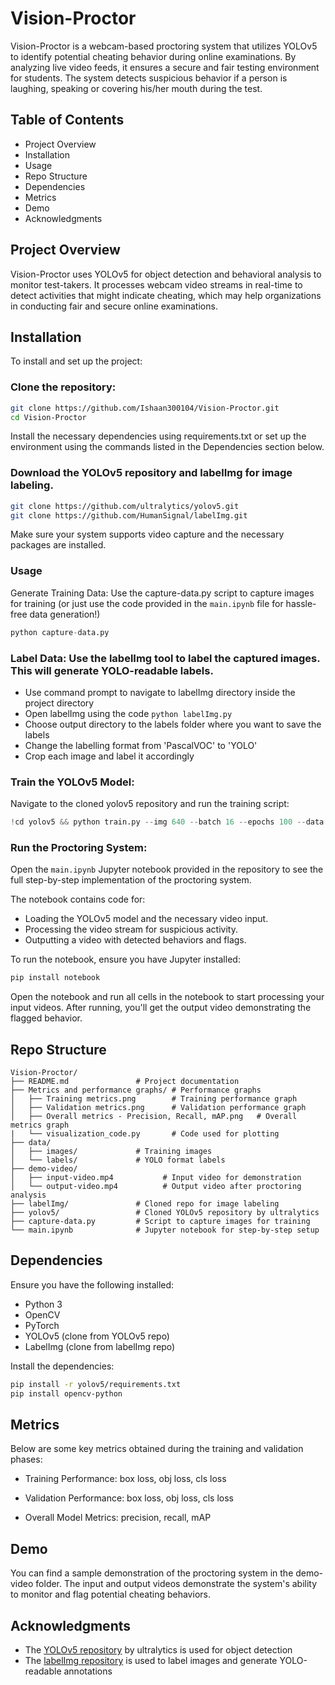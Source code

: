 # Vision-Proctor
Vision-Proctor is a webcam-based proctoring system that utilizes YOLOv5 to identify potential cheating behavior during online examinations. By analyzing live video feeds, it ensures a secure and fair testing environment for students. The system detects suspicious behavior if a person is laughing, speaking or covering his/her mouth during the test.

## Table of Contents
- Project Overview
- Installation
- Usage
- Repo Structure
- Dependencies
- Metrics
- Demo
- Acknowledgments

## Project Overview
Vision-Proctor uses YOLOv5 for object detection and behavioral analysis to monitor test-takers. It processes webcam video streams in real-time to detect activities that might indicate cheating, which may help organizations in conducting fair and secure online examinations.

## Installation
To install and set up the project:

### Clone the repository:

```bash
git clone https://github.com/Ishaan300104/Vision-Proctor.git
cd Vision-Proctor
```

Install the necessary dependencies using requirements.txt or set up the environment using the commands listed in the Dependencies section below.

### Download the YOLOv5 repository and labelImg for image labeling.

```bash
git clone https://github.com/ultralytics/yolov5.git
git clone https://github.com/HumanSignal/labelImg.git
```
Make sure your system supports video capture and the necessary packages are installed.

### Usage
Generate Training Data: Use the capture-data.py script to capture images for training (or just use the code provided in the `main.ipynb` file for hassle-free data generation!)

```python
python capture-data.py
```

### Label Data: Use the labelImg tool to label the captured images. This will generate YOLO-readable labels.

  - Use command prompt to navigate to labelImg directory inside the project directory
  - Open labelImg using the code `python labelImg.py`
  - Choose output directory to the labels folder where you want to save the labels
  - Change the labelling format from 'PascalVOC' to 'YOLO'
  - Crop each image and label it accordingly

### Train the YOLOv5 Model:

Navigate to the cloned yolov5 repository and run the training script:
```python
!cd yolov5 && python train.py --img 640 --batch 16 --epochs 100 --data data.yaml --weights yolov5s.pt
```

### Run the Proctoring System:

Open the `main.ipynb` Jupyter notebook provided in the repository to see the full step-by-step implementation of the proctoring system.

The notebook contains code for:

- Loading the YOLOv5 model and the necessary video input.
- Processing the video stream for suspicious activity.
- Outputting a video with detected behaviors and flags.

To run the notebook, ensure you have Jupyter installed:
``` bash
pip install notebook
```

Open the notebook and run all cells in the notebook to start processing your input videos. After running, you'll get the output video demonstrating the flagged behavior.


## Repo Structure
```
Vision-Proctor/
├── README.md               # Project documentation
├── Metrics and performance graphs/ # Performance graphs
│   ├── Training metrics.png        # Training performance graph
│   ├── Validation metrics.png      # Validation performance graph
│   ├── Overall metrics - Precision, Recall, mAP.png   # Overall metrics graph
|   └── visualization_code.py       # Code used for plotting
├── data/
│   ├── images/             # Training images
│   └── labels/             # YOLO format labels
├── demo-video/
│   ├── input-video.mp4           # Input video for demonstration
│   └── output-video.mp4          # Output video after proctoring analysis
├── labelImg/               # Cloned repo for image labeling
├── yolov5/                 # Cloned YOLOv5 repository by ultralytics
├── capture-data.py         # Script to capture images for training
└── main.ipynb              # Jupyter notebook for step-by-step setup
```


## Dependencies
Ensure you have the following installed:

- Python 3
- OpenCV
- PyTorch
- YOLOv5 (clone from YOLOv5 repo)
- LabelImg (clone from labelImg repo)

Install the dependencies:

``` bash
pip install -r yolov5/requirements.txt
pip install opencv-python
```

## Metrics

Below are some key metrics obtained during the training and validation phases:

- Training Performance: box loss, obj loss, cls loss

- Validation Performance: box loss, obj loss, cls loss

- Overall Model Metrics: precision, recall, mAP

## Demo
You can find a sample demonstration of the proctoring system in the demo-video folder. The input and output videos demonstrate the system's ability to monitor and flag potential cheating behaviors.

## Acknowledgments
- The [YOLOv5 repository](https://github.com/ultralytics/yolov5) by ultralytics is used for object detection
- The [labelImg repository](https://github.com/HumanSignal/labelImg)
 is used to label images and generate YOLO-readable annotations
